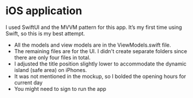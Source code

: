 #  iOS application
I used SwiftUI and the MVVM pattern for this app. It’s my first time using Swift, so this is my best attempt.
- All the models and view models are in the ViewModels.swift file.
- The remaining files are for the UI. I didn't create separate folders since there are only four files in total.
- I adjusted the title position slightly lower to accommodate the dynamic island (safe area) on iPhones.
- It was not mentioned in the mockup, so I bolded the opening hours for current day
- You might need to sign to run the app
    

